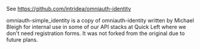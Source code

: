 See https://github.com/intridea/omniauth-identity

omniauth-simple_identity is a copy of omniauth-identity written by Michael Bleigh for internal use in some of our API stacks at Quick Left where we don't need registration forms.  It was not forked from the original due to future plans.
